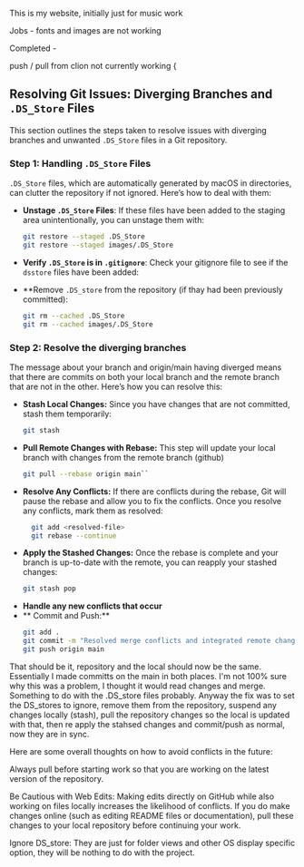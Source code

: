 This is my website, initially just for music work

Jobs - fonts and images are not working


Completed -

push / pull from clion not currently working
{
## Resolving Git Issues: Diverging Branches and `.DS_Store` Files

This section outlines the steps taken to resolve issues with diverging branches and unwanted `.DS_Store` files in a Git repository.

### Step 1: Handling `.DS_Store` Files
`.DS_Store` files, which are automatically generated by macOS in directories, can clutter the repository if not ignored. Here’s how to deal with them:

- **Unstage `.DS_Store` Files**: If these files have been added to the staging area unintentionally, you can unstage them with:
  ```bash
  git restore --staged .DS_Store
  git restore --staged images/.DS_Store

- **Verify `.DS_Store` is in `.gitignore`**: Check your gitignore file to see if the `dsstore` files have been added:


- **Remove `.DS_store` from the repository (if thay had been previously committed): 
  ```bash
  git rm --cached .DS_Store
  git rm --cached images/.DS_Store
  
### Step 2: Resolve the diverging branches 

The message about your branch and origin/main having diverged means that there are commits on both your local branch and the remote branch that are not in the other. Here’s how you can resolve this:

- **Stash Local Changes:** Since you have changes that are not committed, stash them temporarily:
  ```bash
  git stash

- **Pull Remote Changes with Rebase:** This step will update your local branch with changes from the remote branch (github)
  ```bash
  git pull --rebase origin main``
  
- **Resolve Any Conflicts:** If there are conflicts during the rebase, Git will pause the rebase and allow you to fix the conflicts. Once you resolve any conflicts, mark them as resolved:
  ```bash
    git add <resolved-file>
    git rebase --continue
  
- **Apply the Stashed Changes:** Once the rebase is complete and your branch is up-to-date with the remote, you can reapply your stashed changes:
  ```bash
  git stash pop
  
- **Handle any new conflicts that occur**
- ** Commit and Push:**
  ```bash
  git add .
  git commit -m "Resolved merge conflicts and integrated remote changes"
  git push origin main
  
That should be it, repository and the local should now be the same. Essentially I made committs on the main in both places. I'm not 100% sure why this was a problem, I thought it would read changes and merge. Something to do with the .DS_store files probably. Anyway the fix was to set the DS_stores to ignore, remove them from the repository, suspend any changes locally (stash), pull the repository changes so the local is updated with that, then re apply the stahsed changes and commit/push as normal, now they are in sync. 

Here are some overall thoughts on how to avoid conflicts in the future:

Always pull before starting work so that you are working on the latest version of the repository.

Be Cautious with Web Edits: Making edits directly on GitHub while also working on files locally increases the likelihood of conflicts. If you do make changes online (such as editing README files or documentation), pull these changes to your local repository before continuing your work.

Ignore DS_store: They are just for folder views and other OS display specific option, they will be nothing to do with the project.
